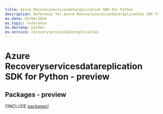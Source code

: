 ```yaml
---
title: Azure Recoveryservicesdatareplication SDK for Python
description: Reference for Azure Recoveryservicesdatareplication SDK for Python
ms.date: 03/04/2024
ms.topic: reference
ms.devlang: python
ms.service: recoveryservicesdatareplication
---
```

# Azure Recoveryservicesdatareplication SDK for Python - preview
## Packages - preview
[!INCLUDE [packages](recoveryservicesdatareplication-index.md)]